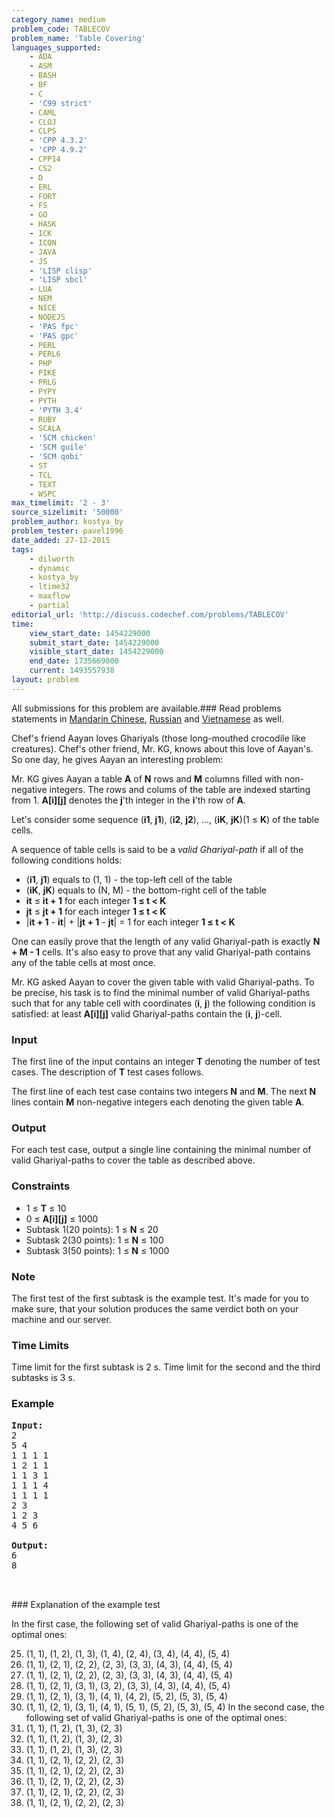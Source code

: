```yaml
---
category_name: medium
problem_code: TABLECOV
problem_name: 'Table Covering'
languages_supported:
    - ADA
    - ASM
    - BASH
    - BF
    - C
    - 'C99 strict'
    - CAML
    - CLOJ
    - CLPS
    - 'CPP 4.3.2'
    - 'CPP 4.9.2'
    - CPP14
    - CS2
    - D
    - ERL
    - FORT
    - FS
    - GO
    - HASK
    - ICK
    - ICON
    - JAVA
    - JS
    - 'LISP clisp'
    - 'LISP sbcl'
    - LUA
    - NEM
    - NICE
    - NODEJS
    - 'PAS fpc'
    - 'PAS gpc'
    - PERL
    - PERL6
    - PHP
    - PIKE
    - PRLG
    - PYPY
    - PYTH
    - 'PYTH 3.4'
    - RUBY
    - SCALA
    - 'SCM chicken'
    - 'SCM guile'
    - 'SCM qobi'
    - ST
    - TCL
    - TEXT
    - WSPC
max_timelimit: '2 - 3'
source_sizelimit: '50000'
problem_author: kostya_by
problem_tester: pavel1996
date_added: 27-12-2015
tags:
    - dilworth
    - dynamic
    - kostya_by
    - ltime32
    - maxflow
    - partial
editorial_url: 'http://discuss.codechef.com/problems/TABLECOV'
time:
    view_start_date: 1454229000
    submit_start_date: 1454229000
    visible_start_date: 1454229000
    end_date: 1735669800
    current: 1493557938
layout: problem
---
```

All submissions for this problem are available.###  Read problems statements in [Mandarin Chinese](http://www.codechef.com/download/translated/LTIME32/mandarin/TABLECOV.pdf), [Russian](http://www.codechef.com/download/translated/LTIME32/russian/TABLECOV.pdf) and [Vietnamese](http://www.codechef.com/download/translated/LTIME32/vietnamese/TABLECOV.pdf) as well.

Chef's friend Aayan loves Ghariyals (those long-mouthed crocodile like creatures). Chef's other friend, Mr. KG, knows about this love of Aayan's. So one day, he gives Aayan an interesting problem:

Mr. KG gives Aayan a table **A** of **N** rows and **M** columns filled with non-negative integers. The rows and colums of the table are indexed starting from 1. **A\[i\]\[j\]** denotes the **j**'th integer in the **i**'th row of **A**.

Let's consider some sequence (**i1**, **j1**), (**i2**, **j2**), ..., (**iK**, **jK**)(1 ≤ **K**) of the table cells.

A sequence of table cells is said to be a _valid Ghariyal-path_ if all of the following conditions holds:

- (**i1**, **j1**) equals to (1, 1) - the top-left cell of the table
- (**iK**, **jK**) equals to (N, M) - the bottom-right cell of the table
- **it** ≤ **it + 1** for each integer **1 ≤ t < K**
- **jt** ≤ **jt + 1** for each integer **1 ≤ t < K**
- |**it + 1** - **it**| + |**jt + 1** - **jt**| = 1 for each integer **1 ≤ t < K**

One can easily prove that the length of any valid Ghariyal-path is exactly **N + M - 1** cells. It's also easy to prove that any valid Ghariyal-path contains any of the table cells at most once.

Mr. KG asked Aayan to cover the given table with valid Ghariyal-paths. To be precise, his task is to find the minimal number of valid Ghariyal-paths such that for any table cell with coordinates (**i**, **j**) the following condition is satisfied: at least **A\[i\]\[j\]** valid Ghariyal-paths contain the (**i**, **j**)-cell.

### Input

The first line of the input contains an integer **T** denoting the number of test cases. The description of **T** test cases follows.

The first line of each test case contains two integers **N** and **M**. The next **N** lines contain **M** non-negative integers each denoting the given table **A**.

### Output

For each test case, output a single line containing the minimal number of valid Ghariyal-paths to cover the table as described above.

### Constraints

- 1 ≤ **T** ≤ 10
- 0 ≤ **A\[i\]\[j\]** ≤ 1000
- Subtask 1(20 points): 1 ≤ **N** ≤ 20
- Subtask 2(30 points): 1 ≤ **N** ≤ 100
- Subtask 3(50 points): 1 ≤ **N** ≤ 1000

### Note

The first test of the first subtask is the example test. It's made for you to make sure, that your solution produces the same verdict both on your machine and our server.

### Time Limits

Time limit for the first subtask is 2 s. Time limit for the second and the third subtasks is 3 s.

### Example

<pre>
<b>Input:</b>
2
5 4
1 1 1 1
1 2 1 1
1 1 3 1
1 1 1 4
1 1 1 1
2 3
1 2 3
4 5 6

<b>Output:</b>
6
8


</pre>### Explanation of the example test
In the first case, the following set of valid Ghariyal-paths is one of the optimal ones:

25. (1, 1), (1, 2), (1, 3), (1, 4), (2, 4), (3, 4), (4, 4), (5, 4)
26. (1, 1), (2, 1), (2, 2), (2, 3), (3, 3), (4, 3), (4, 4), (5, 4)
27. (1, 1), (2, 1), (2, 2), (2, 3), (3, 3), (4, 3), (4, 4), (5, 4)
28. (1, 1), (2, 1), (3, 1), (3, 2), (3, 3), (4, 3), (4, 4), (5, 4)
29. (1, 1), (2, 1), (3, 1), (4, 1), (4, 2), (5, 2), (5, 3), (5, 4)
30. (1, 1), (2, 1), (3, 1), (4, 1), (5, 1), (5, 2), (5, 3), (5, 4)
  In the second case, the following set of valid Ghariyal-paths is one of the optimal ones:
31. (1, 1), (1, 2), (1, 3), (2, 3)
32. (1, 1), (1, 2), (1, 3), (2, 3)
33. (1, 1), (1, 2), (1, 3), (2, 3)
34. (1, 1), (2, 1), (2, 2), (2, 3)
35. (1, 1), (2, 1), (2, 2), (2, 3)
36. (1, 1), (2, 1), (2, 2), (2, 3)
37. (1, 1), (2, 1), (2, 2), (2, 3)
38. (1, 1), (2, 1), (2, 2), (2, 3)
